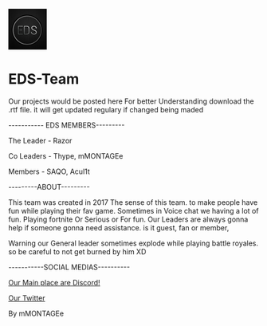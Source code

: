 ![EDS LOGO](Images/edslogosmall.png)
# EDS-Team  
Our projects would be posted here
For better Understanding download the .rtf file. it will get updated regulary if changed being maded

----------- EDS MEMBERS---------

The Leader - Razor

Co Leaders - Thype, mMONTAGEe

Members - SAQO, Acul1t


---------ABOUT---------

This team was created in 2017
The sense of this team. to make people have fun while playing their fav game. Sometimes in Voice chat we having a lot of fun. Playing fortnite Or Serious or For fun.
Our Leaders are always gonna help if someone gonna need assistance. is it guest, fan or member,

Warning our General leader sometimes explode while playing battle royales. so be careful to not get burned by him XD


-----------SOCIAL MEDIAS----------

[Our Main place are Discord!](https://discord.gg/weqxsMP)

[Our Twitter](https://twitter.com/EDS_Clan_)


By mMONTAGEe

